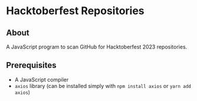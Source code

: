 # Hacktoberfest Repositories

## About

A JavaScript program to scan GitHub for Hacktoberfest 2023 repositories.

## Prerequisites

- A JavaScript compiler
- `axios` library (can be installed simply with `npm install axios` or `yarn add axios`)
